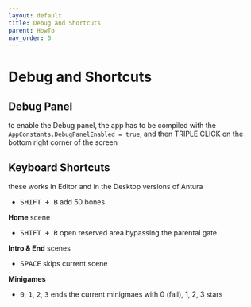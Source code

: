 ```yaml
---
layout: default
title: Debug and Shortcuts
parent: HowTo
nav_order: 0
---
```

# Debug and Shortcuts

## Debug Panel
to enable the Debug panel, the app has to be compiled with the `AppConstants.DebugPanelEnabled = true`, and then TRIPLE CLICK on the bottom right corner of the screen

## Keyboard Shortcuts
these works in Editor and in the Desktop versions of Antura

- <kbd>SHIFT + B</kbd> add 50 bones

**Home** scene
- <kbd>SHIFT + R</kbd> open reserved area bypassing the parental gate

**Intro & End** scenes
- <kbd>SPACE</kbd> skips current scene

**Minigames**
- <kbd>0</kbd>, <kbd>1</kbd>, <kbd>2</kbd>, <kbd>3</kbd> ends the current minigmaes with 0 (fail), 1, 2, 3 stars
